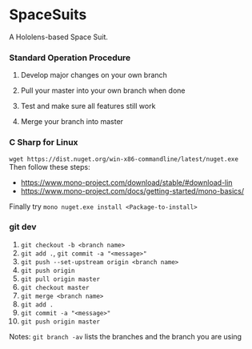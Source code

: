 # SpaceSuits
A Hololens-based Space Suit.


### Standard Operation Procedure

1) Develop major changes on your own branch

2) Pull your master into your own branch when done

3) Test and make sure all features still work

4) Merge your branch into master

### C Sharp for Linux

`wget https://dist.nuget.org/win-x86-commandline/latest/nuget.exe`  
Then follow these steps:  
* https://www.mono-project.com/download/stable/#download-lin
* https://www.mono-project.com/docs/getting-started/mono-basics/
  
  
Finally try `mono nuget.exe install <Package-to-install>`

### git dev
1) `git checkout -b <branch name>`
2) `git add .`, `git commit -a "<message>"`
3) `git push --set-upstream origin <branch name>`
4) `git push origin`
5) `git pull origin master`
6) `git checkout master`
7) `git merge <branch name>`
8) `git add .`
9) `git commit -a "<message>"`
10) `git push origin master`

Notes: `git branch -av` lists the branches and the branch you are using